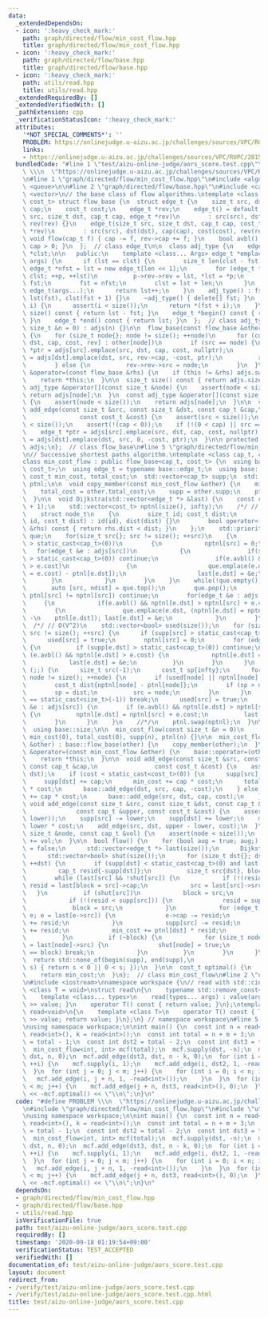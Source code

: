 ```yaml
---
data:
  _extendedDependsOn:
  - icon: ':heavy_check_mark:'
    path: graph/directed/flow/min_cost_flow.hpp
    title: graph/directed/flow/min_cost_flow.hpp
  - icon: ':heavy_check_mark:'
    path: graph/directed/flow/base.hpp
    title: graph/directed/flow/base.hpp
  - icon: ':heavy_check_mark:'
    path: utils/read.hpp
    title: utils/read.hpp
  _extendedRequiredBy: []
  _extendedVerifiedWith: []
  _pathExtension: cpp
  _verificationStatusIcon: ':heavy_check_mark:'
  attributes:
    '*NOT_SPECIAL_COMMENTS*': ''
    PROBLEM: https://onlinejudge.u-aizu.ac.jp/challenges/sources/VPC/RUPC/2815?year=2017
    links:
    - https://onlinejudge.u-aizu.ac.jp/challenges/sources/VPC/RUPC/2815?year=2017
  bundledCode: "#line 1 \"test/aizu-online-judge/aors_score.test.cpp\"\n#define PROBLEM\
    \ \\\n  \"https://onlinejudge.u-aizu.ac.jp/challenges/sources/VPC/RUPC/2815?year=2017\"\
    \n#line 1 \"graph/directed/flow/min_cost_flow.hpp\"\n#include <algorithm>\n#include\
    \ <queue>\n\n#line 2 \"graph/directed/flow/base.hpp\"\n#include <cassert>\n#include\
    \ <vector>\n// the base class of flow algorithms.\ntemplate <class cap_t, class\
    \ cost_t> struct flow_base {\n  struct edge_t {\n    size_t src, dst;\n    cap_t\
    \ cap;\n    cost_t cost;\n    edge_t *rev;\n    edge_t() = default;\n    edge_t(size_t\
    \ src, size_t dst, cap_t cap, edge_t *rev)\n        : src(src), dst(dst), cap(cap),\
    \ rev(rev) {}\n    edge_t(size_t src, size_t dst, cap_t cap, cost_t cost, edge_t\
    \ *rev)\n        : src(src), dst(dst), cap(cap), cost(cost), rev(rev) {}\n   \
    \ void flow(cap_t f) { cap -= f, rev->cap += f; }\n    bool avbl() const { return\
    \ cap > 0; }\n  };  // class edge_t\n\n  class adj_type {\n    edge_t *fst, *lst,\
    \ *clst;\n\n   public:\n    template <class... Args> edge_t *emplace(Args &&...\
    \ args) {\n      if (lst == clst) {\n        size_t len(clst - fst);\n       \
    \ edge_t *nfst = lst = new edge_t[len << 1];\n        for (edge_t *p{fst}; p !=\
    \ clst; ++p, ++lst)\n          p->rev->rev = lst, *lst = *p;\n        delete[]\
    \ fst;\n        fst = nfst;\n        clst = lst + len;\n      }\n      *lst =\
    \ edge_t(args...);\n      return lst++;\n    }\n    adj_type() : fst(new edge_t[1]),\
    \ lst(fst), clst(fst + 1) {}\n    ~adj_type() { delete[] fst; }\n    edge_t &operator[](size_t\
    \ i) {\n      assert(i < size());\n      return *(fst + i);\n    }\n    size_t\
    \ size() const { return lst - fst; }\n    edge_t *begin() const { return fst;\
    \ }\n    edge_t *end() const { return lst; }\n  };  // class adj_type\n\n  flow_base(const\
    \ size_t &n = 0) : adjs(n) {}\n\n  flow_base(const flow_base &other) : adjs(other.size())\
    \ {\n    for (size_t node{}; node != size(); ++node)\n      for (const auto &[src,\
    \ dst, cap, cost, rev] : other[node])\n        if (src == node) {\n          edge_t\
    \ *ptr = adjs[src].emplace(src, dst, cap, cost, nullptr);\n          ptr->rev\
    \ = adjs[dst].emplace(dst, src, rev->cap, -cost, ptr);\n          rev->src = -1;\n\
    \        } else {\n          rev->rev->src = node;\n        }\n  }\n\n  flow_base\
    \ &operator=(const flow_base &rhs) {\n    if (this != &rhs) adjs.swap(flow_base(rhs).adjs);\n\
    \    return *this;\n  }\n\n  size_t size() const { return adjs.size(); }\n\n \
    \ adj_type &operator[](const size_t &node) {\n    assert(node < size());\n   \
    \ return adjs[node];\n  }\n  const adj_type &operator[](const size_t &node) const\
    \ {\n    assert(node < size());\n    return adjs[node];\n  }\n\n  virtual void\
    \ add_edge(const size_t &src, const size_t &dst, const cap_t &cap,\n         \
    \               const cost_t &cost) {\n    assert(src < size());\n    assert(dst\
    \ < size());\n    assert(!(cap < 0));\n    if (!(0 < cap) || src == dst) return;\n\
    \    edge_t *ptr = adjs[src].emplace(src, dst, cap, cost, nullptr);\n    ptr->rev\
    \ = adjs[dst].emplace(dst, src, 0, -cost, ptr);\n  }\n\n protected:\n  std::vector<adj_type>\
    \ adjs;\n};  // class flow_base\n#line 5 \"graph/directed/flow/min_cost_flow.hpp\"\
    \n// Successive shortest paths algorithm.\ntemplate <class cap_t, class cost_t>\n\
    class min_cost_flow : public flow_base<cap_t, cost_t> {\n  using base = flow_base<cap_t,\
    \ cost_t>;\n  using edge_t = typename base::edge_t;\n  using base::adjs;\n\n \
    \ cost_t min_cost, total_cost;\n  std::vector<cap_t> supp;\n  std::vector<cost_t>\
    \ ptnl;\n\n  void copy_member(const min_cost_flow &other) {\n    min_cost = other.min_cost;\n\
    \    total_cost = other.total_cost;\n    supp = other.supp;\n    ptnl = other.ptnl;\n\
    \  }\n\n  void Dijkstra(std::vector<edge_t *> &last) {\n    const cost_t infty(total_cost\
    \ + 1);\n    std::vector<cost_t> nptnl(size(), infty);\n    /*/ // O((V + E)logV)\n\
    \    struct node_t\n    {\n        size_t id; cost_t dist;\n        node_t(size_t\
    \ id, cost_t dist) : id(id), dist(dist) {}\n        bool operator<(const node_t\
    \ &rhs) const { return rhs.dist < dist; }\n    };\n    std::priority_queue<node_t>\
    \ que;\n    for(size_t src{}; src != size(); ++src)\n    {\n        if(supp[src]\
    \ > static_cast<cap_t>(0))\n        {\n            nptnl[src] = 0;\n         \
    \   for(edge_t &e : adjs[src])\n            {\n                if(supp[e.dst]\
    \ > static_cast<cap_t>(0)) continue;\n                if(e.avbl() && nptnl[e.dst]\
    \ > e.cost)\n                {\n                    que.emplace(e.dst, (nptnl[e.dst]\
    \ = e.cost) - ptnl[e.dst]);\n                    last[e.dst] = &e;\n         \
    \       }\n            }\n        }\n    }\n    while(!que.empty())\n    {\n \
    \       auto [src, ndist] = que.top();\n        que.pop();\n        if(ndist +\
    \ ptnl[src] != nptnl[src]) continue;\n        for(edge_t &e : adjs[src])\n   \
    \     {\n            if(e.avbl() && nptnl[e.dst] > nptnl[src] + e.cost)\n    \
    \        {\n                que.emplace(e.dst, (nptnl[e.dst] = nptnl[src] + e.cost)\
    \ -\n    ptnl[e.dst]); last[e.dst] = &e;\n            }\n        }\n    }\n  \
    \  /*/ // O(V^2)\n    std::vector<bool> used(size());\n    for (size_t src{};\
    \ src != size(); ++src) {\n      if (supp[src] > static_cast<cap_t>(0)) {\n  \
    \      used[src] = true;\n        nptnl[src] = 0;\n        for (edge_t &e : adjs[src])\
    \ {\n          if (supp[e.dst] > static_cast<cap_t>(0)) continue;\n          if\
    \ (e.avbl() && nptnl[e.dst] > e.cost) {\n            nptnl[e.dst] = e.cost;\n\
    \            last[e.dst] = &e;\n          }\n        }\n      }\n    }\n    for\
    \ (;;) {\n      size_t src(-1);\n      cost_t sp{infty};\n      for (size_t node{};\
    \ node != size(); ++node) {\n        if (used[node] || nptnl[node] == infty) continue;\n\
    \        cost_t dist{nptnl[node] - ptnl[node]};\n        if (sp > dist) {\n  \
    \        sp = dist;\n          src = node;\n        }\n      }\n      if (src\
    \ == static_cast<size_t>(-1)) break;\n      used[src] = true;\n      for (edge_t\
    \ &e : adjs[src]) {\n        if (e.avbl() && nptnl[e.dst] > nptnl[src] + e.cost)\
    \ {\n          nptnl[e.dst] = nptnl[src] + e.cost;\n          last[e.dst] = &e;\n\
    \        }\n      }\n    }\n    //*/\n    ptnl.swap(nptnl);\n  }\n\n public:\n\
    \  using base::size;\n\n  min_cost_flow(const size_t &n = 0)\n      : base::flow_base(n),\
    \ min_cost(0), total_cost(0), supp(n), ptnl(n) {}\n\n  min_cost_flow(const min_cost_flow\
    \ &other) : base::flow_base(other) {\n    copy_member(other);\n  }\n\n  min_cost_flow\
    \ &operator=(const min_cost_flow &other) {\n    base::operator=(other);\n    copy_member(other);\n\
    \    return *this;\n  }\n\n  void add_edge(const size_t &src, const size_t &dst,\
    \ const cap_t &cap,\n                const cost_t &cost) {\n    assert(src !=\
    \ dst);\n    if (cost < static_cast<cost_t>(0)) {\n      supp[src] -= cap;\n \
    \     supp[dst] += cap;\n      min_cost += cap * cost;\n      total_cost -= cap\
    \ * cost;\n      base::add_edge(dst, src, cap, -cost);\n    } else {\n      total_cost\
    \ += cap * cost;\n      base::add_edge(src, dst, cap, cost);\n    }\n  }\n\n \
    \ void add_edge(const size_t &src, const size_t &dst, const cap_t &lower,\n  \
    \              const cap_t &upper, const cost_t &cost) {\n    assert(!(upper <\
    \ lower));\n    supp[src] -= lower;\n    supp[dst] += lower;\n    min_cost +=\
    \ lower * cost;\n    add_edge(src, dst, upper - lower, cost);\n  }\n\n  void supply(const\
    \ size_t &node, const cap_t &vol) {\n    assert(node < size());\n    supp[node]\
    \ += vol;\n  }\n\n  bool flow() {\n    for (bool aug = true; aug;) {\n      aug\
    \ = false;\n      std::vector<edge_t *> last(size());\n      Dijkstra(last);\n\
    \      std::vector<bool> shut(size());\n      for (size_t dst{}; dst != size();\
    \ ++dst) {\n        if (supp[dst] < static_cast<cap_t>(0) and last[dst]) {\n \
    \         cap_t resid{-supp[dst]};\n          size_t src{dst}, block(-1);\n  \
    \        while (last[src] && !shut[src]) {\n            if (!(resid < last[src]->cap))\
    \ resid = last[block = src]->cap;\n            src = last[src]->src;\n       \
    \   }\n          if (shut[src])\n            block = src;\n          else {\n\
    \            if (!(resid < supp[src])) {\n              resid = supp[src];\n \
    \             block = src;\n            }\n            for (edge_t *e{last[dst]};\
    \ e; e = last[e->src]) {\n              e->cap -= resid;\n              e->rev->cap\
    \ += resid;\n            }\n            supp[src] -= resid;\n            supp[dst]\
    \ += resid;\n            min_cost += ptnl[dst] * resid;\n            aug = true;\n\
    \          }\n          if (~block) {\n            for (size_t node{dst};; node\
    \ = last[node]->src) {\n              shut[node] = true;\n              if (node\
    \ == block) break;\n            }\n          }\n        }\n      }\n    }\n  \
    \  return std::none_of(begin(supp), end(supp),\n                        [](cap_t\
    \ s) { return s < 0 || 0 < s; });\n  }\n\n  cost_t optimal() {\n    assert(flow());\n\
    \    return min_cost;\n  }\n};  // class min_cost_flow\n#line 2 \"utils/read.hpp\"\
    \n#include <iostream>\nnamespace workspace {\n// read with std::cin.\ntemplate\
    \ <class T = void>\nstruct read\n{\n    typename std::remove_const<T>::type value;\n\
    \    template <class... types>\n    read(types... args) : value(args...) { std::cin\
    \ >> value; }\n    operator T() const { return value; }\n};\ntemplate <>\nstruct\
    \ read<void>\n{\n    template <class T>\n    operator T() const { T value; std::cin\
    \ >> value; return value; }\n};\n} // namespace workspace\n#line 5 \"test/aizu-online-judge/aors_score.test.cpp\"\
    \nusing namespace workspace;\n\nint main() {\n  const int n = read<int>(), m =\
    \ read<int>(), k = read<int>();\n  const int total = n + m + 3;\n  const int dst\
    \ = total - 1;\n  const int dst2 = total - 2;\n  const int dst3 = total - 3;\n\
    \  min_cost_flow<int, int> mcf(total);\n  mcf.supply(dst, -n);\n  mcf.add_edge(dst2,\
    \ dst, n, 0);\n  mcf.add_edge(dst3, dst, n - k, 0);\n  for (int i = 0; i < n;\
    \ ++i) {\n    mcf.supply(i, 1);\n    mcf.add_edge(i, dst2, 1, -read<int>());\n\
    \  }\n  for (int j = 0; j < m; j++) {\n    for (int i = 0; i < n; i++) {\n   \
    \   mcf.add_edge(i, j + n, 1, -read<int>());\n    }\n  }\n  for (int j = 0; j\
    \ < m; j++) {\n    mcf.add_edge(j + n, dst3, read<int>(), 0);\n  }\n  std::cout\
    \ << -mcf.optimal() << \"\\n\";\n}\n"
  code: "#define PROBLEM \\\n  \"https://onlinejudge.u-aizu.ac.jp/challenges/sources/VPC/RUPC/2815?year=2017\"\
    \n#include \"graph/directed/flow/min_cost_flow.hpp\"\n#include \"utils/read.hpp\"\
    \nusing namespace workspace;\n\nint main() {\n  const int n = read<int>(), m =\
    \ read<int>(), k = read<int>();\n  const int total = n + m + 3;\n  const int dst\
    \ = total - 1;\n  const int dst2 = total - 2;\n  const int dst3 = total - 3;\n\
    \  min_cost_flow<int, int> mcf(total);\n  mcf.supply(dst, -n);\n  mcf.add_edge(dst2,\
    \ dst, n, 0);\n  mcf.add_edge(dst3, dst, n - k, 0);\n  for (int i = 0; i < n;\
    \ ++i) {\n    mcf.supply(i, 1);\n    mcf.add_edge(i, dst2, 1, -read<int>());\n\
    \  }\n  for (int j = 0; j < m; j++) {\n    for (int i = 0; i < n; i++) {\n   \
    \   mcf.add_edge(i, j + n, 1, -read<int>());\n    }\n  }\n  for (int j = 0; j\
    \ < m; j++) {\n    mcf.add_edge(j + n, dst3, read<int>(), 0);\n  }\n  std::cout\
    \ << -mcf.optimal() << \"\\n\";\n}\n"
  dependsOn:
  - graph/directed/flow/min_cost_flow.hpp
  - graph/directed/flow/base.hpp
  - utils/read.hpp
  isVerificationFile: true
  path: test/aizu-online-judge/aors_score.test.cpp
  requiredBy: []
  timestamp: '2020-09-18 01:19:54+09:00'
  verificationStatus: TEST_ACCEPTED
  verifiedWith: []
documentation_of: test/aizu-online-judge/aors_score.test.cpp
layout: document
redirect_from:
- /verify/test/aizu-online-judge/aors_score.test.cpp
- /verify/test/aizu-online-judge/aors_score.test.cpp.html
title: test/aizu-online-judge/aors_score.test.cpp
---
```

